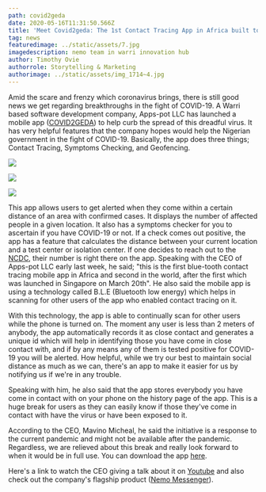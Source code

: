 ```yaml
---
path: covid2geda
date: 2020-05-16T11:31:50.566Z
title: 'Meet Covid2geda: The 1st Contact Tracing App in Africa built to Fight COVID-19'
tag: news
featuredimage: ../static/assets/7.jpg
imagedescription: nemo team in warri innovation hub
author: Timothy Ovie
authorrole: Storytelling & Marketing
authorimage: ../static/assets/img_1714~4.jpg
---
```

Amid the scare and frenzy which coronavirus brings, there is still good news we get regarding breakthroughs in the fight of COVID-19. A Warri based software development company, Apps-pot LLC has launched a mobile app ([COVID2GEDA](https://www.covid2geda.org)) to help curb the spread of this dreadful virus. It has very helpful features that the company hopes would help the Nigerian government in the fight of COVID-19. Basically, the app does three things; Contact Tracing, Symptoms Checking, and Geofencing.

<div class="img-class">

![](/assets/2.png)

![](/assets/3.png)

![](/assets/6.png)

</div> 

This app allows users to get alerted when they come within a certain distance of an area with confirmed cases. It displays the number of affected people in a given location. It also has a symptoms checker for you to ascertain if you have COVID-19 or not. If a check comes out positive, the app has a feature that calculates the distance between your current location and a test center or isolation center. If one decides to reach out to the [NCDC](https://ncdc.gov.ng/), their number is right there on the app. Speaking with the CEO of Apps-pot LLC early last week, he said; "this is the first blue-tooth contact tracing mobile app in Africa and second in the world, after the first which was launched in Singapore on March 20th". He also said the mobile app is using a technology called B.L.E (Bluetooth low energy) which helps in scanning for other users of the app who enabled contact tracing on it.

With this technology, the app is able to continually scan for other users while the phone is turned on. The moment any user is less than 2 meters of anybody, the app automatically records it as close contact and generates a unique id which will help in identifying those you have come in close contact with, and if by any means any of them is tested positive for COVID-19 you will be alerted.  How helpful, while we try our best to maintain social distance as much as we can,  there's an app to make it easier for us by notifying us if we're in any trouble.

Speaking with him, he also said that the app stores everybody you have come in contact with on your phone on the history page of the app. This is a huge break for users as they can easily know if those they've come in contact with have the virus or have been exposed to it. 

According to the CEO, Mavino Micheal, he said the initiative is a response to the current pandemic and might not be available after the pandemic. Regardless, we are relieved about this break and really look forward to when it would be in full use. You can download the app [here](https://www.covid2geda.org/covid.apk).

Here's a link to watch the CEO giving a talk about it on [Youtube](https://youtu.be/3rn5-b-rWQo) and also check out the company's flagship product ([Nemo Messenger](https://nemo.com.ng)).
